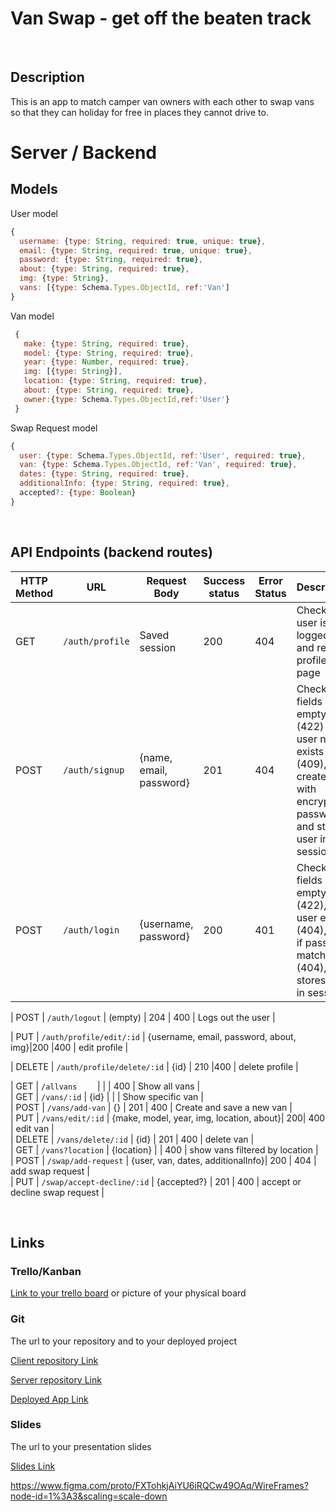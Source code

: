 # Van Swap - get off the beaten track

<br>

## Description

This is an app to match camper van owners with each other to swap vans so that they can holiday for free in places they cannot drive to.


# Server / Backend


## Models

User model

```javascript
{
  username: {type: String, required: true, unique: true},
  email: {type: String, required: true, unique: true},
  password: {type: String, required: true},
  about: {type: String, required: true},
  img: {type: String},
  vans: [{type: Schema.Types.ObjectId, ref:'Van']
}
```



Van model

```javascript
 {
   make: {type: String, required: true},
   model: {type: String, required: true},
   year: {type: Number, required: true},
   img: [{type: String}],
   location: {type: String, required: true},
   about: {type: String, required: true},
   owner:{type: Schema.Types.ObjectId,ref:'User'}
 }
```



Swap Request model

```javascript
{
  user: {type: Schema.Types.ObjectId, ref:'User', required: true},
  van: {type: Schema.Types.ObjectId, ref:'Van', required: true},
  dates: {type: String, required: true},
  additionalInfo: {type: String, required: true},
  accepted?: {type: Boolean}
}
```

<br>


## API Endpoints (backend routes)

| HTTP Method | URL                         | Request Body                 | Success status | Error Status | Description                                                  |
| ----------- | --------------------------- | ---------------------------- | -------------- | ------------ | ------------------------------------------------------------ |
| GET         | `/auth/profile    `           | Saved session                | 200            | 404          | Check if user is logged in and return profile page           |
| POST        | `/auth/signup`                | {name, email, password}      | 201            | 404          | Checks if fields not empty (422) and user not exists (409), then create user with encrypted password, and store user in session |
| POST        | `/auth/login`                 | {username, password}         | 200            | 401          | Checks if fields not empty (422), if user exists (404), and if password matches (404), then stores user in session |

| POST        | `/auth/logout`                | (empty)                      | 204            | 400          | Logs out the user  |

| PUT         | `/auth/profile/edit/:id`      | {username, email, password, about, img}|200   |400           | edit profile |

| DELETE      | `/auth/profile/delete/:id`    | {id}                         | 210            |400           | delete profile |

| GET         | `/allvans    `                |                              |                | 400          | Show all vans     |                                   
| GET         | `/vans/:id`                   | {id}                         |                |              | Show specific van     |                                
| POST        | `/vans/add-van`               | {}                           | 201            | 400          | Create and save a new van   |                          
| PUT         | `/vans/edit/:id`              | {make, model, year, img, location, about}| 200| 400          | edit van       |                                       
| DELETE      | `/vans/delete/:id`            | {id}                         | 201            | 400          | delete van      |                                      
| GET         | `/vans?location`              |  {location}                  |                | 400          | show vans filtered by location   |                                                 
| POST        | `/swap/add-request`           | {user, van, dates, additionalInfo}| 200       | 404          | add swap request     |                                              
| PUT         | `/swap/accept-decline/:id`    | {accepted?}                  | 201            | 400          | accept or decline swap request   |                    

<br>


## Links

### Trello/Kanban

[Link to your trello board](https://trello.com/b/B24pd2i8/van-swap) 
or picture of your physical board

### Git

The url to your repository and to your deployed project

[Client repository Link](https://github.com/lynn-w-b/van-swap-front-end)

[Server repository Link](https://github.com/lynn-w-b/van-swap-back-end)

[Deployed App Link](http://heroku.com)

### Slides

The url to your presentation slides

[Slides Link](https://docs.google.com/presentation/d/1rz0FCZhx9SKnHqKoFFHeDqkVtWUyveraPv7WBL02TyA/edit?usp=sharing)

https://www.figma.com/proto/FXTohkjAiYU6iRQCw49OAq/WireFrames?node-id=1%3A3&scaling=scale-down






